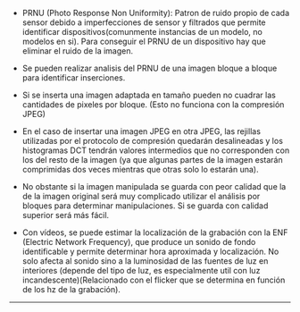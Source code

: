 
- PRNU (Photo Response Non Uniformity): Patron de ruido propio de cada sensor debido a imperfecciones de sensor y filtrados que permite identificar dispositivos(comunmente instancias de un modelo, no modelos en si). Para conseguir el PRNU de un dispositivo hay que eliminar el ruido de la imagen.
- Se pueden realizar analisis del PRNU de una imagen bloque a bloque para identificar inserciones.

- Si se inserta una imagen adaptada en tamaño pueden no cuadrar las cantidades de pixeles por bloque. (Esto no funciona con la compresión JPEG)
- En el caso de insertar una imagen JPEG en otra JPEG, las rejillas utilizadas por el protocolo de compresión quedarán desalineadas y los histogramas DCT tendrán valores intermedios que no corresponden con los del resto de la imagen (ya que algunas partes de la imagen estarán comprimidas dos veces mientras que otras solo lo estarán una).
- No obstante si la imagen manipulada se guarda con peor calidad que la de la imagen original será muy complicado utilizar el análisis por bloques para determinar manipulaciones. Si se guarda con calidad superior será más fácil.

- Con vídeos, se puede estimar la localización de la grabación con la ENF (Electric Network Frequency), que produce un sonido de fondo identificable y permite determinar hora aproximada y localización. No solo afecta al sonido sino a la luminosidad de las fuentes de luz en interiores (depende del tipo de luz, es especialmente util con luz incandescente)(Relacionado con el flicker que se determina en función de los hz de la grabación).

---

